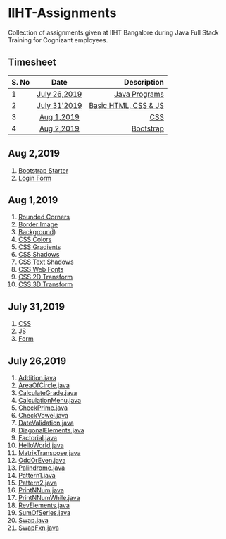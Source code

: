 # IIHT-Assignments
Collection of assignments given at IIHT Bangalore during Java Full Stack Training for Cognizant employees.

## Timesheet

| S. No| Date          | Description |
| -----|:-------------:| -----:|
| 1    | [July 26,2019](#july-262019)  | [Java Programs](#july-262019)|
| 2    | [July 31'2019](#july-312019)  | [Basic HTML, CSS & JS](#july-312019) |
| 3    | [Aug 1,2019](#aug-12019)  | [CSS](#aug-12019)  |
| 4    | [Aug 2,2019](#aug-22019)  | [Bootstrap](#aug-22019) |

## Aug 2,2019

1. [Bootstrap Starter](Aug2-Bootstrap/1-BootstrapStarter.html)
2. [Login Form](Aug2-Bootstrap/2-Login.html)


## Aug 1,2019

1. [Rounded Corners](Aug1-CSS/1-roundedCorners.html)
2. [Border Image](Aug1-CSS/2-borderImage.html)
3. [Background](Aug1-CSS/3-background.html))
4. [CSS Colors](Aug1-CSS/4-CSSColors.html)
5. [CSS Gradients](Aug1-CSS/5-CSSGradient.html)
6. [CSS Shadows](Aug1-CSS/6-CSSShadows.html)
7. [CSS Text Shadows](Aug1-CSS/7-CSSTextEffects.html)
8. [CSS Web Fonts](Aug1-CSS/7-WebFonts.html)
9. [CSS 2D Transform](Aug1-CSS/8-CSS2DTransform.html)
10. [CSS 3D Transform](Aug1-CSS/9-CSS3DTransform.html)


## July 31,2019

1. [CSS](July31-Basics/CSS)
2. [JS](July31-Basics/JS)
3. [Form](July31-Basics/Form)

## July 26,2019

1. [Addition.java](July26-Java/Addition.java)
2. [AreaOfCircle.java](July26-Java/AreaOfCircle.java)
3. [CalculateGrade.java](July26-Java/CalculateGrade.java)
4. [CalculationMenu.java](July26-Java/CalculationMenu.java)
5. [CheckPrime.java](July26-Java/CheckPrime.java)
6. [CheckVowel.java](July26-Java/CheckVowel.java)
7. [DateValidation.java](July26-Java/DateValidation.java)
8. [DiagonalElements.java](July26-Java/DiagonalElements.java)
9. [Factorial.java](July26-Java/Factorial.java)
10. [HelloWorld.java](July26-Java/HelloWorld.java)
11. [MatrixTranspose.java](July26-Java/MatrixTranspose.java)
12. [OddOrEven.java](July26-Java/OddOrEven.java)
13. [Palindrome.java](July26-Java/Palindrome.java)
14. [Pattern1.java](July26-Java/Pattern1.java)
15. [Pattern2.java](July26-Java/Pattern2.java)
16. [PrintNNum.java](July26-Java/PrintNNum.java)
17. [PrintNNumWhile.java](July26-Java/PrintNNumWhile.java)
18. [RevElements.java](July26-Java/RevElements.java)
19. [SumOfSeries.java](July26-Java/SumOfSeries.java)
20. [Swap.java](July26-Java/Swap.java)
21. [SwapFxn.java](July26-Java/SwapFxn.java)

